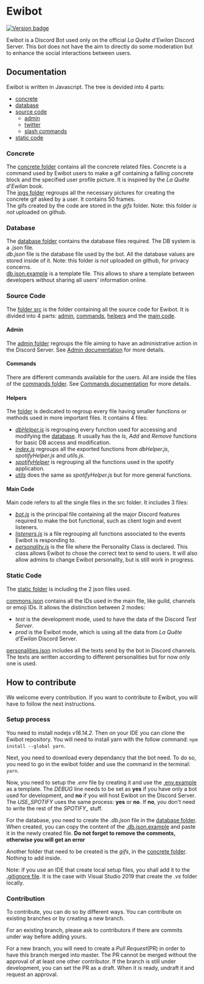 # Ewibot

[![Version badge](https://badgen.net/github/release/Titch88/ewibot)](https://github.com/Titch88/ewibot)

Ewibot is a Discord Bot used only on the official *La Quête d'Ewilan* Discord Server.
This bot does not have the aim to directly do some moderation but to enhance the social interactions between users. 

## Documentation
Ewibot is written in Javascript. The tree is devided into 4 parts: 

- [concrete](#concrete)
- [database](#database)
- [source code](#source-code)
	- [admin](./doc/admin.md)
	- [twitter](./doc/twitter.md)
	- [slash commands](./doc/slashCommands.md)
- [static code](#static-code)

### Concrete
The [concrete folder](./concrete) contains all the concrete related files. Concrete is a command used by Ewibot users to
make a gif containing a falling concrete block and the specified user profile picture. It is inspired by the 
*La Quête d'Ewilan* book.  
The [jpgs folder](./concrete/jpgs) regroups all the necessary pictures for creating the concrete gif asked by a user. It 
contains 50 frames.  
The gifs created by the code are stored in the *gifs* folder. Note: this folder *is not* uploaded on github.

### Database
The [database folder](./db) contains the database files required. The DB system is a .json file.   
*db.json* file is the database file used by the bot. All the database values are stored inside of it. Note: this folder 
*is not* uploaded on github, for privacy concerns.  
[db.json.example](./db/db.json.example) is a template file. This allows to share a template between developers without 
sharing all users' information online.

### Source Code
The [folder src](./src) is the folder containing all the source code for Ewibot. It is divided into 4 parts: 
[admin](#admin), [commands](#commands), [helpers](#helpers) and the [main code](#main-code).

#### Admin
The [admin folder](./src/admin) regroups the file aiming to have an administrative action in the Discord Server. 
See [Admin documentation](./doc/admin.md) for more details.

#### Commands
There are different commands available for the users. All are inside the files of the [commands folder](./src/commands). 
See [Commands documentation](./doc/commands.md) for more details.

#### Helpers
The [folder](./src/helpers) is dedicated to regroup every file having smaller functions or methods used in more important
files. It contains 4 files:  
* _[dbHelper.js](./src/helpers/dbHelper.js)_ is regrouping every function used for accessing and modifying the 
[database](#database). It usually has the _Is_, _Add_ and _Remove_ functions for basic DB access and modification.  
* _[index.js](.src/helpers/index.js)_ regroups all the exported functions from _dbHelper.js_, _spotifyHelper.js_ and 
_utils.js_.  
* _[spotifyHelper](.src/helpers/spotifyHelper.js)_ is regrouping all the functions used in the spotify application.  
* _[utils](.src/helpers/utils.js)_ does the same as _spotifyHelper.js_ but for more general functions.

#### Main Code
Main code refers to all the single files in the src folder. It includes 3 files:
* _[bot.js](./src/bot.js)_ is the principal file containing all the major Discord features required to make the bot 
functional, such as client login and event listeners.
* _[listeners.js](./src/listeners.js)_ is a file regrouping all functions associated to the events Ewibot is responding to.
* _[personality.js](./src/personality.js)_ is the file where the Personality Class is declared. This class allows Ewibot 
to chose the correct text to send to users. It will also allow admins to change Ewibot personality, but is still work in
progress.

### Static Code
The [static folder](./static) is including the 2 json files used.

[commons.json](./src/commons.json) contains all the IDs used in the main file, like guild, channels or emoji IDs. 
It allows the distinction between 2 modes:
* _test_ is the development mode, used to have the data of the Discord *Test Server*.
* _prod_ is the Ewibot mode, which is using all the data from *La Quête d'Ewilan* Discord Server. 

[personalities.json](./src/personalities.json) includes all the texts send by the bot in Discord channels. The texts are
written according to different personalities but for now only one is used.

## How to contribute
We welcome every contribution. If you want to contribute to Ewibot, you will have to follow the next instructions.

### Setup process
You need to install nodejs *v16.14.2*. Then on your IDE you can clone the Ewibot repository. You will need to install yarn 
with the follow command: ```npm install --global yarn```.

Next, you need to download every dependancy that the bot need. To do so, you need to go in the ewibot folder and use the 
command in the terminal: ```yarn```.

Now, you need to setup the *.env* file by creating it and use the [.env.example](.env.example) as a template.  The *DEBUG*
line needs to be set as **yes** if you have only a bot used for development, and **no** if you will host Ewibot on the 
Discord Server.  The *USE_SPOTIFY* uses the same process: **yes** or **no**. If **no**, you don't need to write the rest of
the *SPOTIFY_* stuff.

For the database, you need to create the *.db.json* file in the [database folder](./db). When created, you can copy the 
content of the [.db.json.example](./db/db.json.example) and paste it in the newly created file. **Do not forget to remove
the comments, otherwise you will get an error**

Another folder that need to be created is the *gifs*, in the [concrete folder](./concrete). Nothing to add inside.

Note: if you use an IDE that create local setup files, you shall add it to the [.gitignore file](.gitignore). It is the case 
with Visual Studio 2019 that create the *.vs* folder locally.

### Contribution
To contribute, you can do so by different ways. You can contribute on existing branches or by creating a new branch. 

For an existing branch, please ask to contributors if there are commits under way before adding yours. 

For a new branch, you will need to create a *Pull Request*(PR) in order to have this branch merged into master. The PR 
cannot be merged without the approval of at least one other contributor. If the branch is still under development, you can
set the PR as a draft. When it is ready, undraft it and request an approval.
